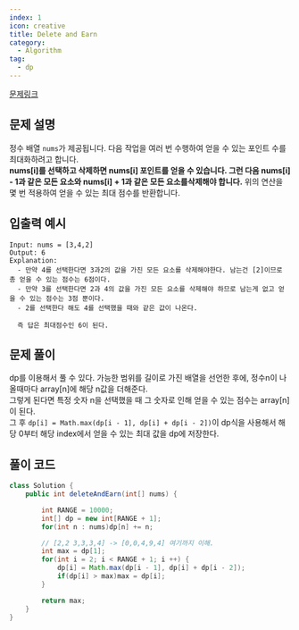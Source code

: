 ```yaml
---
index: 1
icon: creative
title: Delete and Earn
category:
  - Algorithm
tag:
  - dp
---
```


[문제링크](https://leetcode.com/problems/delete-and-earn/)

## 문제 설명

정수 배열 `nums`가 제공됩니다. 다음 작업을 여러 번 수행하여 얻을 수 있는 포인트 수를 최대화하려고 합니다.  
**nums[i]를 선택하고 삭제하면 nums[i] 포인트를 얻을 수 있습니다. 그런 다음 nums[i] - 1과 같은 모든 요소와 nums[i] + 1과 같은 모든 요소를 ​​삭제해야 합니다.**
위의 연산을 몇 번 적용하여 얻을 수 있는 최대 점수를 반환합니다.

## 입출력 예시

```
Input: nums = [3,4,2]
Output: 6
Explanation:
  - 만약 4를 선택한다면 3과2의 값을 가진 모든 요소를 삭제해야한다. 남는건 [2]이므로 총 얻을 수 있는 점수는 6점이다.
  - 만약 3를 선택한다면 2과 4의 값을 가진 모든 요소를 삭제해야 하므로 남는게 없고 얻을 수 있는 점수는 3점 뿐이다.
  - 2를 선택한다 해도 4를 선택했을 때와 같은 값이 나온다.

  즉 답은 최대점수인 6이 된다.
```

## 문제 풀이

dp를 이용해서 풀 수 있다. 가능한 범위를 길이로 가진 배열을 선언한 후에, 정수n이 나올때마다 array[n]에 해당 n값을 더해준다.  
그렇게 된다면 특정 숫자 n을 선택했을 때 그 숫자로 인해 얻을 수 있는 점수는 array[n]이 된다.  
그 후 `dp[i] = Math.max(dp[i - 1], dp[i] + dp[i - 2])`이 dp식을 사용해서 해당 0부터 해당 index에서 얻을 수 있는 최대 값을 dp에 저장한다.

## 풀이 코드

```java
class Solution {
    public int deleteAndEarn(int[] nums) {

        int RANGE = 10000;
        int[] dp = new int[RANGE + 1];
        for(int n : nums)dp[n] += n;

        // [2,2 3,3,3,4] -> [0,0,4,9,4] 여기까지 이해.
        int max = dp[1];
        for(int i = 2; i < RANGE + 1; i ++) {
            dp[i] = Math.max(dp[i - 1], dp[i] + dp[i - 2]);
            if(dp[i] > max)max = dp[i];
        }

        return max;
    }
}


```
